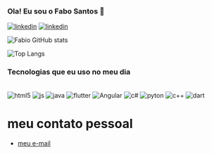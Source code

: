 ### Ola! Eu sou o Fabo Santos 🤙

[![linkedin](https://img.shields.io/badge/LinkedIn-0077B5?style=for-the-badge&logo=linkedin&logoColor=white)](www.linkedin.com/in/fabio-santos-24201120a)
[![linkedin](https://img.shields.io/badge/Facebook-1877F2?style=for-the-badge&logo=facebook&logoColor=white)](https://www.facebook.com/profile.php?id=100081757002657)

![Fabio GitHub stats](https://github-readme-stats.vercel.app/api?username=fabio-Silva-E&show_icons=true&theme=dracula)

![Top Langs](https://github-readme-stats.vercel.app/api/top-langs/?username=fabio-Silva-E&size_weight=0.5&count_weight=0.5)
### Tecnologias que eu uso no meu dia

<div style="display: inline_block"><br/>
<img align="center" alt="html5" src="https://img.shields.io/badge/HTML-239120?style=for-the-badge&logo=html5&logoColor=white"/>
<img align="center" alt="js" src="https://img.shields.io/badge/JavaScript-F7DF1E?style=for-the-badge&logo=javascript&logoColor=black"/>
<img align="center" alt="java" src="https://img.shields.io/badge/Java-ED8B00?style=for-the-badge&logo=openjdk&logoColor=white"/>
<img align="center" alt="flutter" src="https://img.shields.io/badge/Flutter-02569B?style=for-the-badge&logo=flutter&logoColor=white"/>
<img align="center" alt="Angular" src="https://img.shields.io/badge/Angular-DD0031?style=for-the-badge&logo=angular&logoColor=white"/>
<img align="center" alt="c#" src="https://img.shields.io/badge/C%23-239120?style=for-the-badge&logo=c-sharp&logoColor=white"/>
<img align="center" alt="pyton" src="https://img.shields.io/badge/Python-14354C?style=for-the-badge&logo=python&logoColor=white"/>
<img align="center" alt="c++" src="https://img.shields.io/badge/C%2B%2B-00599C?style=for-the-badge&logo=c%2B%2B&logoColor=white"/>
<img align="center" alt="dart" src="https://img.shields.io/badge/Dart-0175C2?style=for-the-badge&logo=dart&logoColor=white"/>
</div>

# meu contato pessoal 

- [meu e-mail](https://fs27106@gmail.com)<br/>
